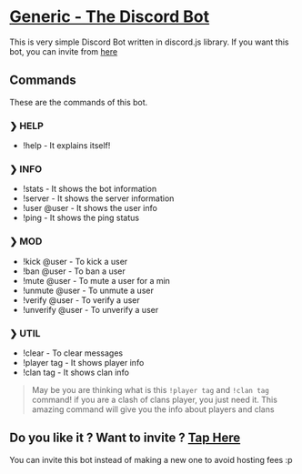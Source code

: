# [Generic - The Discord Bot](https://discordapp.com/oauth2/authorize?client_id=499250383785558026&permissions=2146958847&scope=bot)

This is very simple Discord Bot written in discord.js library. If you want this bot, you can invite from [here](https://discordapp.com/oauth2/authorize?client_id=499250383785558026&permissions=2146958847&scope=bot)

## Commands

These are the commands of this bot.

### ❯ HELP

- !help - It explains itself!

### ❯ INFO

- !stats - It shows the bot information
- !server - It shows the server information
- !user @user - It shows the user info
- !ping - It shows the ping status

### ❯ MOD

- !kick @user - To kick a user
- !ban @user - To ban a user
- !mute @user - To mute a user for a min
- !unmute @user - To unmute a user
- !verify @user - To verify a user
- !unverify @user - To unverify a user

### ❯ UTIL

- !clear - To clear messages
- !player tag - It shows player info 
- !clan tag - It shows clan info

> May be you are thinking what is this `!player tag` and `!clan tag` command! if you are a clash of clans player, you just need it. This amazing command will give you the info about players and clans

## Do you like it ? Want to invite ? [Tap Here](https://discordapp.com/oauth2/authorize?client_id=499250383785558026&permissions=2146958847&scope=bot)

You can invite this bot instead of making a new one to avoid hosting fees :p
